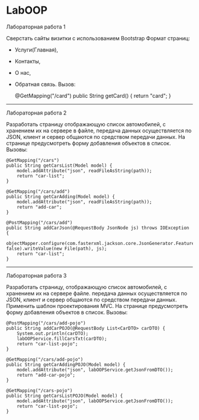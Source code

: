 # LabOOP
Лабораторная работа 1

  Сверстать сайты визитки с использованием Bootstrap
  Формат страниц:
- Услуги(Главная),
- Контакты,
- О нас,
- Обратная связь.
  Вызов:
  
  	@GetMapping("/card")
	  public String getCard() {
	  	return "card";
	  }
------------------------    
Лабораторная работа 2

  Разработать страницу отображающую список автомобилей,
  с хранением их на сервере в файле, передача данных осуществляется по JSON, 
  клиент и сервер общаются по средством передачи данных. 
  На странице предусмотреть форму добавления объектов в список.
  Вызовы:
  
  	@GetMapping("/cars")
	public String getCarsList(Model model) {
		model.addAttribute("json", readFileAsString(path));
		return "car-list";
	}

	@GetMapping("/cars/add")
	public String getCarAdding(Model model) {
		model.addAttribute("json", readFileAsString(path));
		return "add-car";
	}

	@PostMapping("/cars/add")
	public String addCarJson(@RequestBody JsonNode js) throws IOException {
		objectMapper.configure(com.fasterxml.jackson.core.JsonGenerator.Feature.QUOTE_NON_NUMERIC_NUMBERS, false).writeValue(new File(path), js);
		return "car-list";
	}
------------------------    
Лабораторная работа 3

  Разработать страницу, отображающую список автомобилей,
  с хранением их на сервере файле. передача данных осуществляется по JSON, 
  клиент и сервер общаются по средством передачи данных. Применить шаблон проектирования MVC. 
  На странице предусмотреть форму добавления объектов в список.
  Вызовы:
  
  	@PostMapping("/cars/add-pojo")
	public String addCarPOJO(@RequestBody List<CarDTO> carDTO) {
		System.out.println(carDTO);
		labOOPService.fillCarsTxt(carDTO);
		return "car-list-pojo";
	}

	@GetMapping("/cars/add-pojo")
	public String getCarAddingPOJO(Model model) {
		model.addAttribute("json", labOOPService.getJsonFromDTO());
		return "add-car-pojo";
	}

	@GetMapping("/cars-pojo")
	public String getCarsListPOJO(Model model) {
		model.addAttribute("json", labOOPService.getJsonFromDTO());
		return "car-list-pojo";
	}
